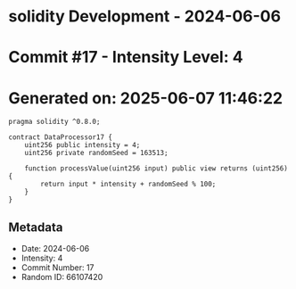 ﻿# solidity Development - 2024-06-06
# Commit #17 - Intensity Level: 4
# Generated on: 2025-06-07 11:46:22
```solidity
pragma solidity ^0.8.0;

contract DataProcessor17 {
    uint256 public intensity = 4;
    uint256 private randomSeed = 163513;

    function processValue(uint256 input) public view returns (uint256) {
        return input * intensity + randomSeed % 100;
    }
}
```
## Metadata
- Date: 2024-06-06
- Intensity: 4
- Commit Number: 17
- Random ID: 66107420
